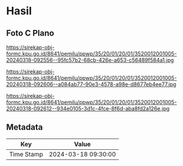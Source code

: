 # Hasil

## Foto C Plano

https://sirekap-obj-formc.kpu.go.id/8641/pemilu/ppwp/35/20/01/20/01/3520012001005-20240318-092556--95fc57b2-68cb-426e-a653-c56489f584a1.jpg

https://sirekap-obj-formc.kpu.go.id/8641/pemilu/ppwp/35/20/01/20/01/3520012001005-20240318-092606--a084ab77-90e3-4578-a98e-d8677eb4ee77.jpg

https://sirekap-obj-formc.kpu.go.id/8641/pemilu/ppwp/35/20/01/20/01/3520012001005-20240318-092612--934e0105-3d1c-4fce-8f6d-aba8fd2a126e.jpg


## Metadata

| Key        | Value               |
| ---------- | ------------------- |
| Time Stamp | 2024-03-18 09:30:00 |



